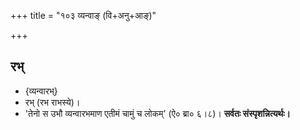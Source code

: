 +++
title = "१०३ व्यन्वाङ् (वि+अनु+आङ्)"

+++

## रभ्
- {व्यन्वारभ्}
- रभ् (रभ राभस्ये)।
- 'तेनो स उभौ व्यन्वारभमाण एतीमं चामुं च लोकम्' (ऐ० ब्रा० ६।८)। **सर्वतः संस्पृशन्नित्यर्थः।**
